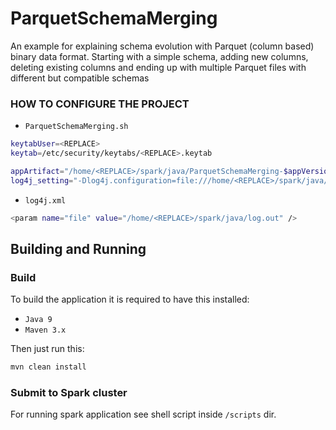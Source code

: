 # ParquetSchemaMerging
An example for explaining schema evolution with Parquet (column based) binary data format. Starting with a simple schema, adding new columns, deleting existing columns and ending up with multiple Parquet files with different but compatible schemas

### HOW TO CONFIGURE THE PROJECT
- `ParquetSchemaMerging.sh`
```sh
keytabUser=<REPLACE>
keytab=/etc/security/keytabs/<REPLACE>.keytab

appArtifact="/home/<REPLACE>/spark/java/ParquetSchemaMerging-$appVersion.jar /user/<REPLACE>/ParquetSchemaMerging/"
log4j_setting="-Dlog4j.configuration=file:///home/<REPLACE>/spark/java/log4j.xml"
```
- `log4j.xml`
```sh
<param name="file" value="/home/<REPLACE>/spark/java/log.out" />
```

## Building and Running

### Build
To build the application it is required to have this installed:
- `Java 9`
- `Maven 3.x`

Then just run this:
```sh
mvn clean install
```

### Submit to Spark cluster
For running spark application see shell script inside `/scripts` dir.